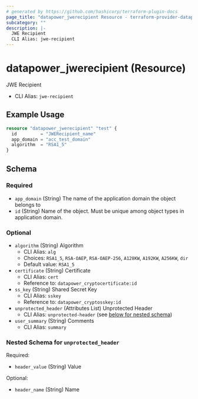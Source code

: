 ```yaml
---
# generated by https://github.com/hashicorp/terraform-plugin-docs
page_title: "datapower_jwerecipient Resource - terraform-provider-datapower"
subcategory: ""
description: |-
  JWE Recipient
  CLI Alias: jwe-recipient
---
```


# datapower_jwerecipient (Resource)

JWE Recipient
  - CLI Alias: `jwe-recipient`

## Example Usage

```terraform
resource "datapower_jwerecipient" "test" {
  id         = "JWERecipient_name"
  app_domain = "acc_test_domain"
  algorithm  = "RSA1_5"
}
```

<!-- schema generated by tfplugindocs -->
## Schema

### Required

- `app_domain` (String) The name of the application domain the object belongs to
- `id` (String) Name of the object. Must be unique among object types in application domain.

### Optional

- `algorithm` (String) Algorithm
  - CLI Alias: `alg`
  - Choices: `RSA1_5`, `RSA-OAEP`, `RSA-OAEP-256`, `A128KW`, `A192KW`, `A256KW`, `dir`
  - Default value: `RSA1_5`
- `certificate` (String) Certificate
  - CLI Alias: `cert`
  - Reference to: `datapower_cryptocertificate:id`
- `ss_key` (String) Shared Secret Key
  - CLI Alias: `sskey`
  - Reference to: `datapower_cryptosskey:id`
- `unprotected_header` (Attributes List) Unprotected Header
  - CLI Alias: `unprotected-header` (see [below for nested schema](#nestedatt--unprotected_header))
- `user_summary` (String) Comments
  - CLI Alias: `summary`

<a id="nestedatt--unprotected_header"></a>
### Nested Schema for `unprotected_header`

Required:

- `header_value` (String) Value

Optional:

- `header_name` (String) Name
